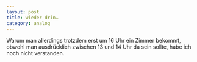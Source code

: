 ```yaml
---
layout: post
title: wieder drin…
category: analog
---
```


Warum man allerdings trotzdem erst um 16 Uhr ein Zimmer bekommt, obwohl man ausdrücklich zwischen 13 und 14 Uhr da sein sollte, habe ich noch nicht verstanden.

